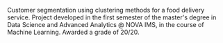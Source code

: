 Customer segmentation using clustering methods for a food delivery service. Project developed in the first semester of the master's degree in Data Science and Advanced Analytics @ NOVA IMS, in the course of Machine Learning. Awarded a grade of 20/20.
